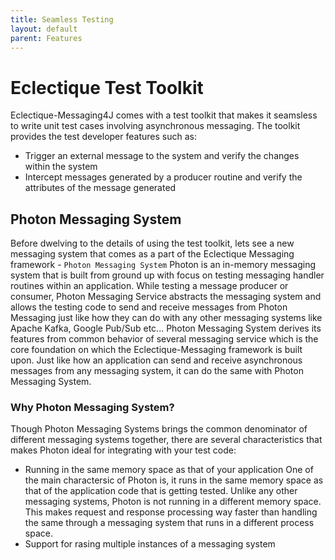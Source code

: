```yaml
---
title: Seamless Testing
layout: default
parent: Features
---
```


# Eclectique Test Toolkit
Eclectique-Messaging4J comes with a test toolkit that makes it seamsless to write unit test cases involving asynchronous messaging. The toolkit provides the test developer features such as:
- Trigger an external message to the system and verify the changes within the system
- Intercept messages generated by a producer routine and verify the attributes of the message generated

## Photon Messaging System
Before dwelving to the details of using the test toolkit, lets see a new messaging system that comes as a part of the Eclectique Messaging framework - `Photon Messaging System`
Photon is an in-memory messaging system that is built from ground up with focus on testing messaging handler routines within an application. While testing a message producer or consumer, Photon Messaging Service abstracts the messaging system and allows the testing code to send and receive messages from Photon Messaging just like how they can do with any other messaging systems like Apache Kafka, Google Pub/Sub etc...
Photon Messaging System derives its features from common behavior of several messaging service which is the core foundation on which the Eclectique-Messaging framework is built upon. Just like how an application can send and receive asynchronous messages from any messaging system, it can do the same with Photon Messaging System.

### Why Photon Messaging System?
Though Photon Messaging Systems brings the common denominator of different messaging systems together, there are several characteristics that makes Photon ideal for integrating with your test code:
- Running in the same memory space as that of your application
 One of the main charactersic of Photon is, it runs in the same memory space as that of the application code that is getting tested. Unlike any other messaging systems, Photon is not running in a different memory space. This makes request and response processing way faster than handling the same through a messaging system that runs in a different process space.
- Support for rasing multiple instances of a messaging system
